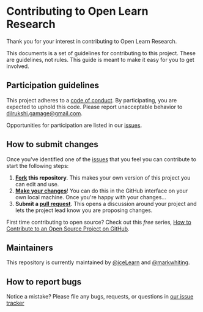 # Contributing to Open Learn Research

Thank you for your interest in contributing to Open Learn Research. 

This documents is a set of guidelines for contributing to this project. These are guidelines, not rules. This guide is meant to make it easy for you to get involved.

## Participation guidelines

This project adheres to a [code of conduct](CODE_OF_CONDUCT.md). By participating, you are expected to uphold this code. Please report unacceptable behavior to dilrukshi.gamage@gmail.com.

Opportunities for participation are listed in our [issues](https://github.com/iceLearn/Openlearnresearch/issues). 

## How to submit changes

Once you've identified one of the [issues](https://github.com/iceLearn/Openlearnresearch/issues) that you feel you can contribute to start the following steps:

1. **[Fork](https://help.github.com/articles/fork-a-repo/) this repository**. This makes your own version of this project you can edit and use.
2. **[Make your changes](https://guides.github.com/activities/forking/#making-changes)**! You can do this in the GitHub interface on your own local machine. Once you're happy with your changes...
3. **Submit a [pull request](https://help.github.com/articles/proposing-changes-to-a-project-with-pull-requests/)**. This opens a discussion around your project and lets the project lead know you are proposing changes.

First time contributing to open source? Check out this *free* series, [How to Contribute to an Open Source Project on GitHub](https://egghead.io/series/how-to-contribute-to-an-open-source-project-on-github).

## Maintainers

This repository is currently maintained by [@iceLearn](http://github.com/iceLearn) and [@markwhiting](http://github.com/markwhiting).

## How to report bugs

Notice a mistake? Please file any bugs, requests, or questions in [our issue tracker](https://github.com/mozilla/global-sprint/issues)
